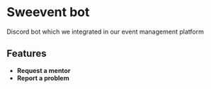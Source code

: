 # Sweevent bot 
Discord bot which we integrated in our event management platform
## Features
- **Request a mentor**
- **Report a problem**
